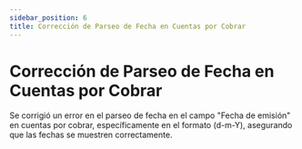 ```yaml
---
sidebar_position: 6
title: Corrección de Parseo de Fecha en Cuentas por Cobrar
---
```


# Corrección de Parseo de Fecha en Cuentas por Cobrar

Se corrigió un error en el parseo de fecha en el campo "Fecha de emisión" en cuentas por cobrar, específicamente en el formato (d-m-Y), asegurando que las fechas se muestren correctamente.
